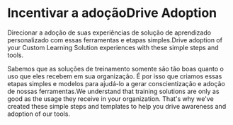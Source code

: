 # <a name="drive-adoption"></a><span data-ttu-id="2b910-101">Incentivar a adoção</span><span class="sxs-lookup"><span data-stu-id="2b910-101">Drive Adoption</span></span>

<span data-ttu-id="2b910-102">Direcionar a adoção de suas experiências de solução de aprendizado personalizado com essas ferramentas e etapas simples.</span><span class="sxs-lookup"><span data-stu-id="2b910-102">Drive adoption of your Custom Learning Solution experiences with these simple steps and tools.</span></span> 

<span data-ttu-id="2b910-p101">Sabemos que as soluções de treinamento somente são tão boas quanto o uso que eles recebem em sua organização.  É por isso que criamos essas etapas simples e modelos para ajudá-lo a gerar conscientização e adoção de nossas ferramentas.</span><span class="sxs-lookup"><span data-stu-id="2b910-p101">We understand that training solutions are only as good as the usage they receive in your organization.  That's why we've created these simple steps and templates to help you drive awareness and adoption of our tools.</span></span>  



